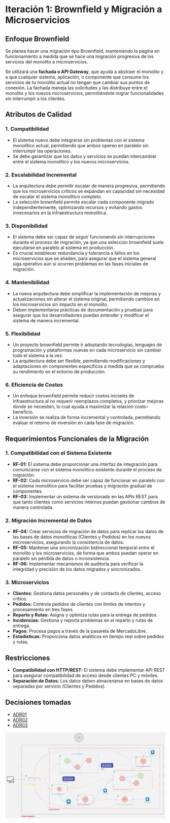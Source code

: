 
# Iteración 1: Brownfield y Migración a Microservicios


## Enfoque Brownfield

Se planea hacer una migración tipo Brownfield, manteniendo la página en funcionamiento a medida que se hace una migración progresiva de los servicios del monolito a microservicios. 

Se utilizará una **fachada o API Gateway**, que ayuda a abstraer el monolito y a que cualquier sistema, aplicación, o componente que consume los servicios de tu monolito actual no tengan que cambiar sus puntos de conexión. La fachada maneja las solicitudes y las distribuye entre el monolito y los nuevos microservicios, permitiéndote migrar funcionalidades sin interrumpir a los clientes.


## Atributos de Calidad

### 1. Compatibilidad
- El sistema nuevo debe integrarse sin problemas con el sistema monolítico actual, permitiendo que ambos operen en paralelo sin interrumpir las operaciones.
- Se debe garantizar que los datos y servicios se puedan intercambiar entre el sistema monolítico y los nuevos microservicios.

### 2. Escalabilidad Incremental
- La arquitectura debe permitir escalar de manera progresiva, permitiendo que los microservicios críticos se expandan en capacidad sin necesidad de escalar el sistema monolítico completo.
- La selección brownfield permite escalar cada componente migrado independientemente, optimizando recursos y evitando gastos innecesarios en la infraestructura monolítica.

### 3. Disponibilidad
- El sistema debe ser capaz de seguir funcionando sin interrupciones durante el proceso de migración, ya que una selección brownfield suele ejecutarse en paralelo al sistema en producción.
- Es crucial establecer redundancia y tolerancia a fallos en los microservicios que se añaden, para asegurar que el sistema general siga operativo aún si ocurren problemas en las fases iniciales de migración.

### 4. Mantenibilidad
- La nueva arquitectura debe simplificar la implementación de mejoras y actualizaciones sin alterar el sistema original, permitiendo cambios en los microservicios sin impacto en el monolito.
- Deben implementarse prácticas de documentación y pruebas para asegurar que los desarrolladores puedan entender y modificar el sistema de manera incremental.

### 5. Flexibilidad
- Un proyecto brownfield permite ir adoptando tecnologías, lenguajes de programación y plataformas nuevas en cada microservicio sin cambiar todo el sistema a la vez.
- La arquitectura debe ser flexible, permitiendo modificaciones y adaptaciones en componentes específicos a medida que se comprueba su rendimiento en el entorno de producción.

### 6. Eficiencia de Costos
- Un enfoque brownfield permite reducir costos iniciales de infraestructura al no requerir reemplazos completos, y priorizar mejoras donde se necesiten, lo cual ayuda a maximizar la relación costo-beneficio.
- La inversión se realiza de forma incremental y controlada, permitiendo evaluar el retorno de inversión en cada fase de migración.



## Requerimientos Funcionales de la Migración

### 1. Compatibilidad con el Sistema Existente
- **RF-01:** El sistema debe proporcionar una interfaz de integración para comunicarse con el sistema monolítico existente durante el proceso de migración.
- **RF-02:** Cada microservicio debe ser capaz de funcionar en paralelo con el sistema monolítico para facilitar pruebas y migración gradual de componentes.
- **RF-03:** Implementar un sistema de versionado en las APIs REST para que tanto clientes como servicios internos puedan gestionar cambios de manera controlada.

### 2. Migración Incremental de Datos
- **RF-04:** Crear servicios de migración de datos para replicar los datos de las bases de datos monolíticas (Clientes y Pedidos) en los nuevos microservicios, asegurando la consistencia de datos.
- **RF-05:** Mantener una sincronización bidireccional temporal entre el monolito y los microservicios, de forma que ambos puedan operar en paralelo sin pérdida de datos o inconsistencia.
- **RF-06:** Implementar mecanismos de auditoría para verificar la integridad y precisión de los datos migrados y sincronizados.

### 3. Microservicios
- **Clientes:** Gestiona datos personales y de contacto de clientes, acceso crítico.
- **Pedidos:** Controla pedidos de clientes con límites de intentos y procesamiento en tres fases.
- **Reparto y Rutas:** Asigna y optimiza rutas para la entrega de pedidos.
- **Incidencias:** Gestiona y reporta problemas en el reparto y rutas de entrega.
- **Pagos:** Procesa pagos a través de la pasarela de MercadoLibre.
- **Estadísticas:** Proporciona datos analíticos en tiempo real sobre pedidos y rutas.

## Restricciones
- **Compatibilidad con HTTP/REST:** El sistema debe implementar API REST para asegurar compatibilidad de acceso desde clientes PC y móviles.
- **Separación de Datos:** Los datos deben almacenarse en bases de datos separadas por servicio (Clientes y Pedidos).


## Decisiones tomadas

* [ADR01](https://github.com/CowsmonDev/Software-System-Design-TPE/blob/main/TP-ADD/Template-ADRs/ADR01.md)
* [ADR02](https://github.com/CowsmonDev/Software-System-Design-TPE/blob/main/TP-ADD/Template-ADRs/ADR02.md)
* [ADR03](https://github.com/CowsmonDev/Software-System-Design-TPE/blob/main/TP-ADD/Template-ADRs/ADR03.md)



![imagen](https://github.com/CowsmonDev/Software-System-Design-TPE/blob/main/TP-ADD/images/Microservicios%20ADD.jpg)


